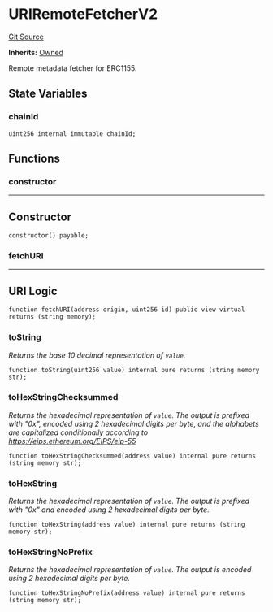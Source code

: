 # URIRemoteFetcherV2
[Git Source](https://github.com/kalidao/keep/blob/4ba354e122c2e294d53e3539ad035bb2950c6c96/src/extensions/metadata/URIRemoteFetcherV2.sol)

**Inherits:**
[Owned](/src/extensions/utils/Owned.sol/abstract.Owned.md)

Remote metadata fetcher for ERC1155.


## State Variables
### chainId

```solidity
uint256 internal immutable chainId;
```


## Functions
### constructor

-----------------------------------------------------------------------
Constructor
-----------------------------------------------------------------------


```solidity
constructor() payable;
```

### fetchURI

-----------------------------------------------------------------------
URI Logic
-----------------------------------------------------------------------


```solidity
function fetchURI(address origin, uint256 id) public view virtual returns (string memory);
```

### toString

*Returns the base 10 decimal representation of `value`.*


```solidity
function toString(uint256 value) internal pure returns (string memory str);
```

### toHexStringChecksummed

*Returns the hexadecimal representation of `value`.
The output is prefixed with "0x", encoded using 2 hexadecimal digits per byte,
and the alphabets are capitalized conditionally according to
https://eips.ethereum.org/EIPS/eip-55*


```solidity
function toHexStringChecksummed(address value) internal pure returns (string memory str);
```

### toHexString

*Returns the hexadecimal representation of `value`.
The output is prefixed with "0x" and encoded using 2 hexadecimal digits per byte.*


```solidity
function toHexString(address value) internal pure returns (string memory str);
```

### toHexStringNoPrefix

*Returns the hexadecimal representation of `value`.
The output is encoded using 2 hexadecimal digits per byte.*


```solidity
function toHexStringNoPrefix(address value) internal pure returns (string memory str);
```

